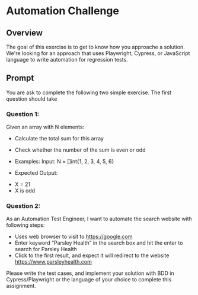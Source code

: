 # Automation Challenge

## Overview
The goal of this exercise is to get to know how you approache a solution. 
We're looking for an approach that uses Playwright, Cypress, or JavaScript language to write automation for regression tests. 

## Prompt
You are ask to complete the following two simple exercise.  The first question should take 

### Question 1: 
Given an array with N elements:
* Calculate the total sum for this array
* Check whether the number of the sum is even or odd

* Examples:
Input: N = []int{1, 2, 3, 4, 5, 6}

* Expected Output:
- X = 21
- X is odd

 

### Question 2:
As an Automation Test Engineer, I want to automate the search website with following steps:
* Uses web browser to visit to https://google.com 
* Enter keyword “Parsley Health” in the search box and hit the enter to search for Parsley Health
* Click to the first result, and expect it will redirect to the website https://www.parsleyhealth.com

Please write the test cases, and implement your solution with BDD in Cypress/Playwright or the language of your choice to complete this assignment.